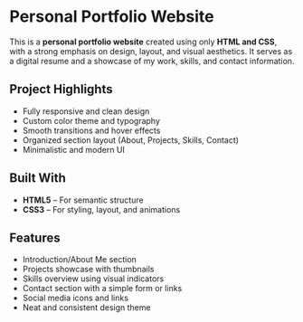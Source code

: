 # Personal Portfolio Website

This is a **personal portfolio website** created using only **HTML and CSS**, with a strong emphasis on design, layout, and visual aesthetics. It serves as a digital resume and a showcase of my work, skills, and contact information.

## Project Highlights

- Fully responsive and clean design
- Custom color theme and typography
- Smooth transitions and hover effects
- Organized section layout (About, Projects, Skills, Contact)
- Minimalistic and modern UI

## Built With

- **HTML5** – For semantic structure
- **CSS3** – For styling, layout, and animations

## Features

- Introduction/About Me section
- Projects showcase with thumbnails
- Skills overview using visual indicators
- Contact section with a simple form or links
- Social media icons and links
- Neat and consistent design theme

